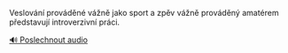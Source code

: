 
Veslování prováděné vážně jako sport a zpěv vážně prováděný amatérem představují introverzivní práci.

[🔊 Poslechnout audio](/data/7-paragraphs/audio/chapter_35/para_006-Veslovn-provdn-vn-jako-sport-a-zpv-vn.mp3)
